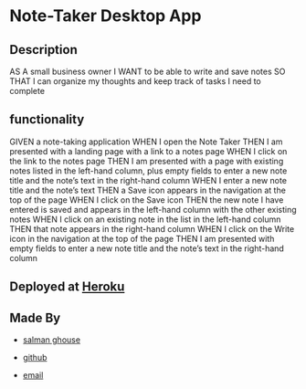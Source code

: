 # Note-Taker Desktop App


## Description

AS A small business owner
I WANT to be able to write and save notes
SO THAT I can organize my thoughts and keep track of tasks I need to complete


## functionality

GIVEN a note-taking application
WHEN I open the Note Taker
THEN I am presented with a landing page with a link to a notes page
WHEN I click on the link to the notes page
THEN I am presented with a page with existing notes listed in the left-hand column, plus empty fields to enter a new note title and the note’s text in the right-hand column
WHEN I enter a new note title and the note’s text
THEN a Save icon appears in the navigation at the top of the page
WHEN I click on the Save icon
THEN the new note I have entered is saved and appears in the left-hand column with the other existing notes
WHEN I click on an existing note in the list in the left-hand column
THEN that note appears in the right-hand column
WHEN I click on the Write icon in the navigation at the top of the page
THEN I am presented with empty fields to enter a new note title and the note’s text in the right-hand column

## Deployed at [Heroku](https://obscure-anchorage-54395.herokuapp.com/)

## Made By

* [salman ghouse](http://www.salmanwebdeveloper.com)

* [github](https://www.github.com/salmanghouse1)

* [email](mailto:salmanghouse1@gmail.com)

